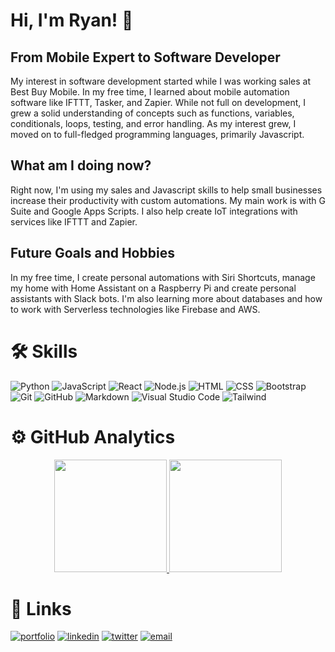# Hi, I'm Ryan! 👋

## From Mobile Expert to Software Developer
My interest in software development started while I was working sales at Best Buy Mobile. In my free time, I learned about mobile automation software like IFTTT, Tasker, and Zapier. While not full on development, I grew a solid understanding of concepts such as functions, variables, conditionals, loops, testing, and error handling. As my interest grew, I moved on to full-fledged programming languages, primarily Javascript. 


## What am I doing now?
Right now, I'm using my sales and Javascript skills to help small businesses increase their productivity with custom automations. My main work is with G Suite and Google Apps Scripts. I also help create IoT integrations with services like IFTTT and Zapier.


## Future Goals and Hobbies
In my free time, I create personal automations with Siri Shortcuts, manage my home with Home Assistant on a Raspberry Pi and create personal assistants with Slack bots. I'm also learning more about databases and how to work with Serverless technologies like Firebase and AWS.


# 🛠 Skills
![Python](https://img.shields.io/badge/-Python-000000?style=for-the-badge&logo=python)
![JavaScript](https://img.shields.io/badge/-JavaScript-000000?style=for-the-badge&logo=javascript)
![React](https://img.shields.io/badge/-React-000000?style=for-the-badge&logo=react)
![Node.js](https://img.shields.io/badge/-Node.js-000000?style=for-the-badge&logo=node.js)
![HTML](https://img.shields.io/badge/-HTML-000000?style=for-the-badge&logo=HTML5)
![CSS](https://img.shields.io/badge/-CSS-000000?style=for-the-badge&logo=CSS3&logoColor=1572B6)
![Bootstrap](https://img.shields.io/badge/-Bootstrap-000000?style=for-the-badge&logo=bootstrap&logoColor=563D7C)\
![Git](https://img.shields.io/badge/-Git-000000?style=for-the-badge&logo=git)
![GitHub](https://img.shields.io/badge/-GitHub-000000?style=for-the-badge&logo=github)
![Markdown](https://img.shields.io/badge/-Markdown-000000?style=for-the-badge&logo=markdown)
![Visual Studio Code](https://img.shields.io/badge/-Visual%20Studio%20Code-000000?style=for-the-badge&logo=visual-studio-code&logoColor=007ACC)
![Tailwind](https://img.shields.io/badge/-Tailwind_CSS-000000?style=for-the-badge&logo=tailwind-css&logoColor=#38B2AC)


# ⚙️ GitHub Analytics

<p align="center">
    <a href="https://github.com/rjbaird">
    <img height="180em" src="https://github-readme-stats-eight-theta.vercel.app/api?username=rjbaird&show_icons=true&theme=dark&include_all_commits=true&count_private=true" />
    <img height="180em" src="https://github-readme-stats-eight-theta.vercel.app/api/top-langs/?username=rjbaird&layout=compact&exclude_lang=java+r&theme=dark" />
    </a>
</p>

# 🔗 Links

[![portfolio](https://img.shields.io/badge/my_portfolio-000?style=for-the-badge&logo=ko-fi&logoColor=white)](https://ryanbaird.com//)
[![linkedin](https://img.shields.io/badge/linkedin-0A66C2?style=for-the-badge&logo=linkedin&logoColor=white)](https://www.linkedin.com/in/bairdryan/)
[![twitter](https://img.shields.io/badge/twitter-1DA1F2?style=for-the-badge&logo=twitter&logoColor=white)](https://twitter.com/ryanjohnbaird)
[![email](https://img.shields.io/badge/email-white?style=for-the-badge&logo=gmail&logoColor=#EA4335)](mailto:rjbaird09@gmail.com)
